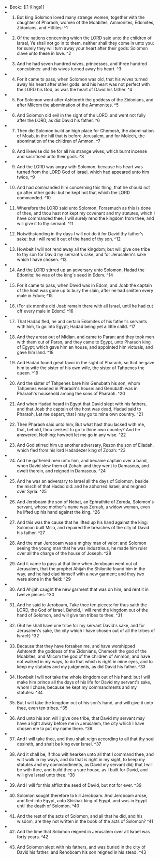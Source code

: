 - Book:: [[1 Kings]]
- 1. But king Solomon loved many strange women, together with the daughter of Pharaoh, women of the Moabites, Ammonites, Edomites, Zidonians, and Hittites: ^1
- 2. Of the nations concerning which the LORD said unto the children of Israel, Ye shall not go in to them, neither shall they come in unto you: for surely they will turn away your heart after their gods: Solomon clave unto these in love. ^2
- 3. And he had seven hundred wives, princesses, and three hundred concubines: and his wives turned away his heart. ^3
- 4. For it came to pass, when Solomon was old, that his wives turned away his heart after other gods: and his heart was not perfect with the LORD his God, as was the heart of David his father. ^4
- 5. For Solomon went after Ashtoreth the goddess of the Zidonians, and after Milcom the abomination of the Ammonites. ^5
- 6. And Solomon did evil in the sight of the LORD, and went not fully after the LORD, as did David his father. ^6
- 7. Then did Solomon build an high place for Chemosh, the abomination of Moab, in the hill that is before Jerusalem, and for Molech, the abomination of the children of Ammon. ^7
- 8. And likewise did he for all his strange wives, which burnt incense and sacrificed unto their gods. ^8
- 9. And the LORD was angry with Solomon, because his heart was turned from the LORD God of Israel, which had appeared unto him twice, ^9
- 10. And had commanded him concerning this thing, that he should not go after other gods: but he kept not that which the LORD commanded. ^10
- 11. Wherefore the LORD said unto Solomon, Forasmuch as this is done of thee, and thou hast not kept my covenant and my statutes, which I have commanded thee, I will surely rend the kingdom from thee, and will give it to thy servant. ^11
- 12. Notwithstanding in thy days I will not do it for David thy father's sake: but I will rend it out of the hand of thy son. ^12
- 13. Howbeit I will not rend away all the kingdom; but will give one tribe to thy son for David my servant's sake, and for Jerusalem's sake which I have chosen. ^13
- 14. And the LORD stirred up an adversary unto Solomon, Hadad the Edomite: he was of the king's seed in Edom. ^14
- 15. For it came to pass, when David was in Edom, and Joab the captain of the host was gone up to bury the slain, after he had smitten every male in Edom; ^15
- 16. (For six months did Joab remain there with all Israel, until he had cut off every male in Edom:) ^16
- 17. That Hadad fled, he and certain Edomites of his father's servants with him, to go into Egypt; Hadad being yet a little child. ^17
- 18. And they arose out of Midian, and came to Paran: and they took men with them out of Paran, and they came to Egypt, unto Pharaoh king of Egypt; which gave him an house, and appointed him victuals, and gave him land. ^18
- 19. And Hadad found great favor in the sight of Pharaoh, so that he gave him to wife the sister of his own wife, the sister of Tahpenes the queen. ^19
- 20. And the sister of Tahpenes bare him Genubath his son, whom Tahpenes weaned in Pharaoh's house: and Genubath was in Pharaoh's household among the sons of Pharaoh. ^20
- 21. And when Hadad heard in Egypt that David slept with his fathers, and that Joab the captain of the host was dead, Hadad said to Pharaoh, Let me depart, that I may go to mine own country. ^21
- 22. Then Pharaoh said unto him, But what hast thou lacked with me, that, behold, thou seekest to go to thine own country? And he answered, Nothing: howbeit let me go in any wise. ^22
- 23. And God stirred him up another adversary, Rezon the son of Eliadah, which fled from his lord Hadadezer king of Zobah: ^23
- 24. And he gathered men unto him, and became captain over a band, when David slew them of Zobah: and they went to Damascus, and dwelt therein, and reigned in Damascus. ^24
- 25. And he was an adversary to Israel all the days of Solomon, beside the mischief that Hadad did: and he abhorred Israel, and reigned over Syria. ^25
- 26. And Jeroboam the son of Nebat, an Ephrathite of Zereda, Solomon's servant, whose mother's name was Zeruah, a widow woman, even he lifted up his hand against the king. ^26
- 27. And this was the cause that he lifted up his hand against the king: Solomon built Millo, and repaired the breaches of the city of David his father. ^27
- 28. And the man Jeroboam was a mighty man of valor: and Solomon seeing the young man that he was industrious, he made him ruler over all the charge of the house of Joseph. ^28
- 29. And it came to pass at that time when Jeroboam went out of Jerusalem, that the prophet Ahijah the Shilonite found him in the way; and he had clad himself with a new garment; and they two were alone in the field: ^29
- 30. And Ahijah caught the new garment that was on him, and rent it in twelve pieces: ^30
- 31. And he said to Jeroboam, Take thee ten pieces: for thus saith the LORD, the God of Israel, Behold, I will rend the kingdom out of the hand of Solomon, and will give ten tribes to thee: ^31
- 32. (But he shall have one tribe for my servant David's sake, and for Jerusalem's sake, the city which I have chosen out of all the tribes of Israel:) ^32
- 33. Because that they have forsaken me, and have worshipped Ashtoreth the goddess of the Zidonians, Chemosh the god of the Moabites, and Milcom the god of the children of Ammon, and have not walked in my ways, to do that which is right in mine eyes, and to keep my statutes and my judgments, as did David his father. ^33
- 34. Howbeit I will not take the whole kingdom out of his hand: but I will make him prince all the days of his life for David my servant's sake, whom I chose, because he kept my commandments and my statutes: ^34
- 35. But I will take the kingdom out of his son's hand, and will give it unto thee, even ten tribes. ^35
- 36. And unto his son will I give one tribe, that David my servant may have a light alway before me in Jerusalem, the city which I have chosen me to put my name there. ^36
- 37. And I will take thee, and thou shalt reign according to all that thy soul desireth, and shalt be king over Israel. ^37
- 38. And it shall be, if thou wilt hearken unto all that I command thee, and wilt walk in my ways, and do that is right in my sight, to keep my statutes and my commandments, as David my servant did; that I will be with thee, and build thee a sure house, as I built for David, and will give Israel unto thee. ^38
- 39. And I will for this afflict the seed of David, but not for ever. ^39
- 40. Solomon sought therefore to kill Jeroboam. And Jeroboam arose, and fled into Egypt, unto Shishak king of Egypt, and was in Egypt until the death of Solomon. ^40
- 41. And the rest of the acts of Solomon, and all that he did, and his wisdom, are they not written in the book of the acts of Solomon? ^41
- 42. And the time that Solomon reigned in Jerusalem over all Israel was forty years. ^42
- 43. And Solomon slept with his fathers, and was buried in the city of David his father: and Rehoboam his son reigned in his stead. ^43
